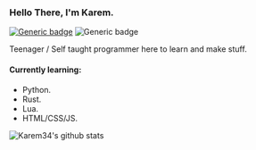 ### Hello There, I'm Karem. 
[![Generic badge](https://img.shields.io/badge/OS-Manjaro_Linux-<COLOR>.svg)](https://shields.io/)		![Generic badge](https://img.shields.io/badge/TEXT_EDITOR-VS_CODE-<COLOR>.svg)

Teenager / Self taught programmer here to learn and make stuff.

#### Currently learning:
- Python.
- Rust.
- Lua.
- HTML/CSS/JS.

![Karem34's github stats](https://github-readme-stats.vercel.app/api?username=karem34&bg_color=0D1117&title_color=58A6FF&text_color=8B949E&icon_color=8B949E&hide_border=true)
